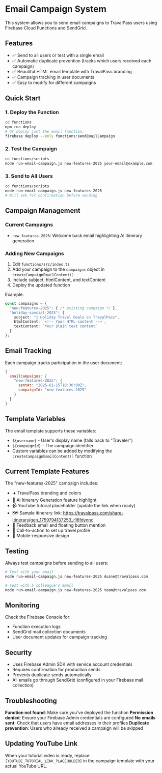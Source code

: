 # Email Campaign System

This system allows you to send email campaigns to TravalPass users using Firebase Cloud Functions and SendGrid.

## Features

- ✅ Send to all users or test with a single email
- ✅ Automatic duplicate prevention (tracks which users received each campaign)
- ✅ Beautiful HTML email template with TravalPass branding
- ✅ Campaign tracking in user documents
- ✅ Easy to modify for different campaigns

## Quick Start

### 1. Deploy the Function
```bash
cd functions
npm run deploy
# Or deploy just the email function:
firebase deploy --only functions:sendEmailCampaign
```

### 2. Test the Campaign
```bash
cd functions/scripts
node run-email-campaign.js new-features-2025 your-email@example.com
```

### 3. Send to All Users
```bash
cd functions/scripts
node run-email-campaign.js new-features-2025
# Will ask for confirmation before sending
```

## Campaign Management

### Current Campaigns
- `new-features-2025`: Welcome back email highlighting AI itinerary generation

### Adding New Campaigns

1. Edit `functions/src/index.ts`
2. Add your campaign to the `campaigns` object in `createCampaignEmailContent()`
3. Include subject, htmlContent, and textContent
4. Deploy the updated function

Example:
```typescript
const campaigns = {
  "new-features-2025": { /* existing campaign */ },
  "holiday-special-2025": {
    subject: "🎄 Holiday Travel Deals on TravalPass",
    htmlContent: `<!-- Your HTML content -->`,
    textContent: `Your plain text content`
  }
};
```

## Email Tracking

Each campaign tracks participation in the user document:
```javascript
{
  emailCampaigns: {
    "new-features-2025": {
      sentAt: "2025-01-15T10:30:00Z",
      campaignId: "new-features-2025"
    }
  }
}
```

## Template Variables

The email template supports these variables:
- `${username}` - User's display name (falls back to "Traveler")
- `${campaignId}` - The campaign identifier
- Custom variables can be added by modifying the `createCampaignEmailContent()` function

## Current Template Features

The "new-features-2025" campaign includes:
- ✈️ TravalPass branding and colors
- 🤖 AI Itinerary Generation feature highlight
- 📹 YouTube tutorial placeholder (update the link when ready)
- 🗺️ Sample itinerary link: https://travalpass.com/share-itinerary/gen_1759794137253_r16fdynnc
- 📧 Feedback email and floating button mention
- 🚀 Call-to-action to set up travel profile
- 📱 Mobile-responsive design

## Testing

Always test campaigns before sending to all users:
```bash
# Test with your email
node run-email-campaign.js new-features-2025 duane@travalpass.com

# Test with a colleague's email  
node run-email-campaign.js new-features-2025 team@travalpass.com
```

## Monitoring

Check the Firebase Console for:
- Function execution logs
- SendGrid mail collection documents
- User document updates for campaign tracking

## Security

- Uses Firebase Admin SDK with service account credentials
- Requires confirmation for production sends
- Prevents duplicate sends automatically
- All emails go through SendGrid (configured in your Firebase mail collection)

## Troubleshooting

**Function not found**: Make sure you've deployed the function
**Permission denied**: Ensure your Firebase Admin credentials are configured
**No emails sent**: Check that users have email addresses in their profiles
**Duplicate prevention**: Users who already received a campaign will be skipped

## Updating YouTube Link

When your tutorial video is ready, replace `[YOUTUBE_TUTORIAL_LINK_PLACEHOLDER]` in the campaign template with your actual YouTube URL.